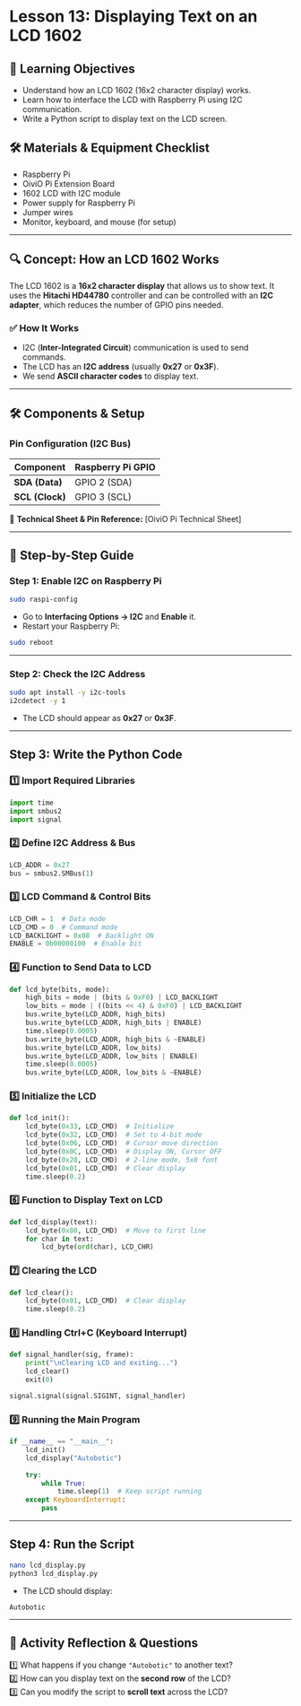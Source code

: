 # Lesson 13: Displaying Text on an LCD 1602

## 🎯 Learning Objectives
- Understand how an LCD 1602 (16x2 character display) works.
- Learn how to interface the LCD with Raspberry Pi using I2C communication.
- Write a Python script to display text on the LCD screen.

## 🛠️ Materials & Equipment Checklist
- Raspberry Pi
- OiviO Pi Extension Board
- 1602 LCD with I2C module
- Power supply for Raspberry Pi
- Jumper wires
- Monitor, keyboard, and mouse (for setup)

---

## 🔍 Concept: How an LCD 1602 Works
The LCD 1602 is a **16x2 character display** that allows us to show text. It uses the **Hitachi HD44780** controller and can be controlled with an **I2C adapter**, which reduces the number of GPIO pins needed.

### ✅ How It Works
- I2C (**Inter-Integrated Circuit**) communication is used to send commands.
- The LCD has an **I2C address** (usually **0x27** or **0x3F**).
- We send **ASCII character codes** to display text.

---

## 🛠️ Components & Setup

### Pin Configuration (I2C Bus)
| Component | Raspberry Pi GPIO |
|-----------|-----------------|
| **SDA (Data)** | GPIO 2 (SDA) |
| **SCL (Clock)** | GPIO 3 (SCL) |

🔗 **Technical Sheet & Pin Reference:** [OiviO Pi Technical Sheet]

---

## 🚀 Step-by-Step Guide

### Step 1: Enable I2C on Raspberry Pi
```bash
sudo raspi-config
```
- Go to **Interfacing Options → I2C** and **Enable** it.
- Restart your Raspberry Pi:
```bash
sudo reboot
```

---

### Step 2: Check the I2C Address
```bash
sudo apt install -y i2c-tools
i2cdetect -y 1
```
- The LCD should appear as **0x27** or **0x3F**.

---

## Step 3: Write the Python Code

### 1️⃣ Import Required Libraries
```python
import time
import smbus2
import signal
```

### 2️⃣ Define I2C Address & Bus
```python
LCD_ADDR = 0x27  
bus = smbus2.SMBus(1)
```

### 3️⃣ LCD Command & Control Bits
```python
LCD_CHR = 1  # Data mode
LCD_CMD = 0  # Command mode
LCD_BACKLIGHT = 0x08  # Backlight ON
ENABLE = 0b00000100  # Enable bit
```

### 4️⃣ Function to Send Data to LCD
```python
def lcd_byte(bits, mode):
    high_bits = mode | (bits & 0xF0) | LCD_BACKLIGHT
    low_bits = mode | ((bits << 4) & 0xF0) | LCD_BACKLIGHT
    bus.write_byte(LCD_ADDR, high_bits)
    bus.write_byte(LCD_ADDR, high_bits | ENABLE)
    time.sleep(0.0005)
    bus.write_byte(LCD_ADDR, high_bits & ~ENABLE)
    bus.write_byte(LCD_ADDR, low_bits)
    bus.write_byte(LCD_ADDR, low_bits | ENABLE)
    time.sleep(0.0005)
    bus.write_byte(LCD_ADDR, low_bits & ~ENABLE)
```

### 5️⃣ Initialize the LCD
```python
def lcd_init():
    lcd_byte(0x33, LCD_CMD)  # Initialize
    lcd_byte(0x32, LCD_CMD)  # Set to 4-bit mode
    lcd_byte(0x06, LCD_CMD)  # Cursor move direction
    lcd_byte(0x0C, LCD_CMD)  # Display ON, Cursor OFF
    lcd_byte(0x28, LCD_CMD)  # 2-line mode, 5x8 font
    lcd_byte(0x01, LCD_CMD)  # Clear display
    time.sleep(0.2)
```

### 6️⃣ Function to Display Text on LCD
```python
def lcd_display(text):
    lcd_byte(0x80, LCD_CMD)  # Move to first line
    for char in text:
        lcd_byte(ord(char), LCD_CHR)
```

### 7️⃣ Clearing the LCD
```python
def lcd_clear():
    lcd_byte(0x01, LCD_CMD)  # Clear display
    time.sleep(0.2)
```

### 8️⃣ Handling Ctrl+C (Keyboard Interrupt)
```python
def signal_handler(sig, frame):
    print("\nClearing LCD and exiting...")
    lcd_clear()
    exit(0)

signal.signal(signal.SIGINT, signal_handler)
```

### 9️⃣ Running the Main Program
```python
if __name__ == "__main__":
    lcd_init()
    lcd_display("Autobotic")
    
    try:
        while True:
            time.sleep(1)  # Keep script running
    except KeyboardInterrupt:
        pass
```

---

## Step 4: Run the Script
```bash
nano lcd_display.py
python3 lcd_display.py
```
- The LCD should display:
```
Autobotic
```

---

## 🤔 Activity Reflection & Questions
1️⃣ What happens if you change `"Autobotic"` to another text?  
2️⃣ How can you display text on the **second row** of the LCD?  
3️⃣ Can you modify the script to **scroll text** across the LCD?
